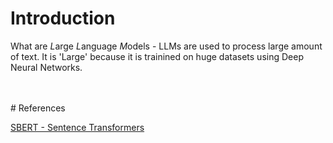 # Introduction

What are *L*arge *L*anguage *M*odels - LLMs are used to process large amount of text. It is 'Large' because it is trainined on huge datasets using Deep Neural Networks.




<br>
<br>
# References  

[SBERT - Sentence Transformers](https://www.sbert.net/)
